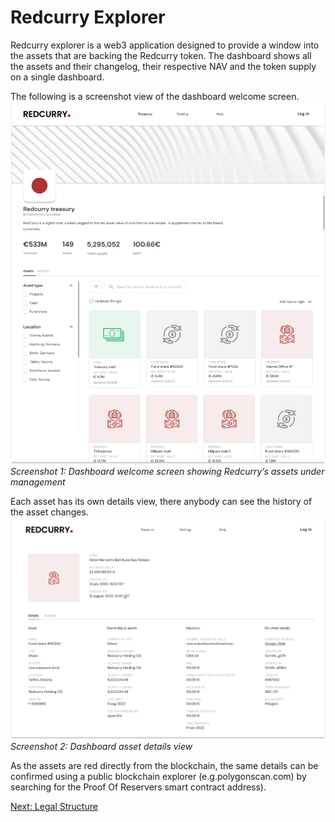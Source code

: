 # Redcurry Explorer
Redcurry explorer is a web3 application designed to provide a window into the assets that are backing the Redcurry token. The dashboard shows all the assets and their changelog, their respective NAV and the token supply on a single dashboard.

The following is a screenshot view of the dashboard welcome screen.
![image](../../media/img/explorer.png)
*Screenshot 1: Dashboard welcome screen showing Redcurry’s assets under management*

Each asset has its own details view, there anybody can see the history of the asset changes. 
![image](../../media/img/asset_det.png)
*Screenshot 2: Dashboard asset details view*

As the assets are red directly from the blockchain, the same details can be confirmed using a public blockchain explorer (e.g.polygonscan.com) by searching for the Proof Of Reservers smart contract address).


[Next: Legal Structure](/legal/overview.md)
